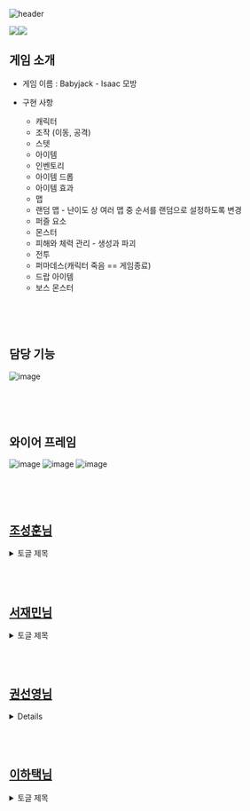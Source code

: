 ![header](https://capsule-render.vercel.app/api?type=wave&color=auto&height=300&section=header&text=Babyjak%20(IsaacLike)&fontSize=90)

 <img src="https://img.shields.io/badge/Unity-000000?style=flat-square&logo=unity&logoColor=white"/><img src="https://img.shields.io/badge/C sharp-512BD4?style=flat-square&logo=csharp&logoColor=white"/>

## 게임 소개

- 게임 이름 : Babyjack - Isaac 모방

- 구현 사항
  - 캐릭터
   - 조작 (이동, 공격)
   - 스텟
  - 아이템
   - 인벤토리
   - 아이템 드롭
   - 아이템 효과
  - 맵
   - 랜덤 맵 - 난이도 상 여러 맵 중 순서를 랜덤으로 설정하도록 변경
   - 퍼즐 요소
  - 몬스터
   - 피해와 체력 관리 - 생성과 파괴
   - 전투
   - 퍼마데스(캐릭터 죽음 == 게임종료)
   - 드랍 아이템
   - 보스 몬스터
 
<br>
<br>
<br>


## 담당 기능
![image](https://github.com/dodanrlrl/NewBaby/assets/139848355/4eecc00e-7195-4887-b9ff-fe99e39af88f)

<br>
<br>
<br>


## 와이어 프레임
![image](https://github.com/dodanrlrl/NewBaby/assets/139848355/c21a2621-a08f-4a87-bbc3-6e5344294dca)
![image](https://github.com/dodanrlrl/NewBaby/assets/139848355/5119984c-dea6-47e1-8bc5-b14790ece9f4)
![image](https://github.com/dodanrlrl/NewBaby/assets/139848355/d5342f14-75f6-42f8-b667-4acf22179795)

<br>
<br>
<br>


## [조성훈님][JSH's_Git]

[JSH's_Git]: https://github.com/dodanrlrl

<details>
<summary>
 토글 제목
</summary>
  토글 안의 내용
</details>

<br>
<br>
<br>


## [서재민님][SJM's_Git]

[SJM's_Git]: https://github.com/SeoJaeMin619

<details>
<summary>
 토글 제목
</summary>
  토글 안의 내용
</details>

<br>
<br>
<br>


## [권선영님][GSY's_Git]

[GSY's_Git]: https://github.com/tealss

<details>
 토글 제목
</summary>
  토글 안의 내용
</details>

<br>
<br>
<br>


## [이하택님][LHT's_Git]

[LHT's_Git]: https://github.com/LeeHataeg

<details>
<summary>
 토글 제목
</summary>
  토글 안의 내용
</details>

